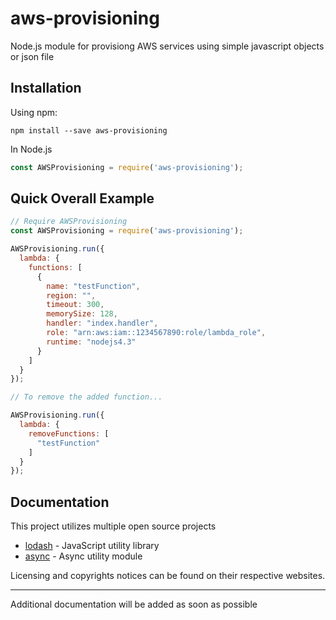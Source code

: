 # aws-provisioning
Node.js module for provisiong AWS services using simple javascript objects or json file

## Installation
Using npm:
```
npm install --save aws-provisioning
```
In Node.js
```js
const AWSProvisioning = require('aws-provisioning');
```
## Quick Overall Example

```js
// Require AWSProvisioning
const AWSProvisioning = require('aws-provisioning');

AWSProvisioning.run({
  lambda: {
    functions: [
      {
        name: "testFunction",
        region: "",
        timeout: 300,
        memorySize: 128,
        handler: "index.handler",
        role: "arn:aws:iam::1234567890:role/lambda_role",
        runtime: "nodejs4.3"
      }
    ]
  }
});

// To remove the added function...

AWSProvisioning.run({
  lambda: {
    removeFunctions: [ 
      "testFunction" 
    ]
  }
});

```

## Documentation

This project utilizes multiple open source projects

* [lodash](https://lodash.com/) - JavaScript utility library
* [async](https://github.com/caolan/async) - Async utility module

Licensing and copyrights notices can be found on their respective websites.

---

Additional documentation will be added as soon as possible